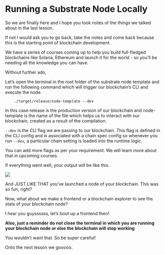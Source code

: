 # Running a Substrate Node Locally

So we are finally here and I hope you took notes of the things we talked about in the last lesson.

If not I would ask you to go back, take the notes and come back because this is the starting point of blockchain development.

We have a series of courses coming up to help you build full-fledged blockchains like Solana, Ethereum and launch it for the world - so you'll be needing all the knowledge you can have.

Without further ado,

Let’s open the terminal in the root folder of the substrate node template and run the following command which will trigger our blockchain’s CLI and execute the node.

```
    ./target/release/node-template --dev
```

In this case release is the production version of our blockchain and node-template is the name of the file which helps us to interact with our blockchain, created as a result of the compilation.

`--dev` is the CLI flag we are passing to our blockchain. This flag is defined in the CLI config and is associated with a chain spec config so whenever you run `--dev`, a particular chain setting is loaded into the runtime logic.

You can add more flags as per your requirement. We will learn more about that in upcoming courses.

If everything went well, your output will be like this.

![](https://lh3.googleusercontent.com/pSlMO4FiqRm3G6komdIeqWcs8L0iaKqNZsiMlK2u1Plmp3jhuIFGU_SkmeO0qViJQ0VXcGxU_d9hGhBrA6Xmb-QqUSktd3F1G13EfAhu7GoNkkNRgjkfmlBsT-silRH5CjLjkp9UN9fjo8fFva1UXjiQAb-CgoAyb70kupKdi9x2RVlXtzSAC-bX0X7lUQ)

And JUST LIKE THAT you've launched a node of your blockchain. This was so fun, right?

Now, what about we make a frontend or a blockchain explorer to see the stats of your blockchain node?

I hear you guyssssss, let’s boot up a frontend then!

**Also, just a reminder do not close the terminal in which you are running your blockchain node or else the blockchain will stop working**

You wouldn't want that. So be super careful!

Onto the next lesson we gooooo.
